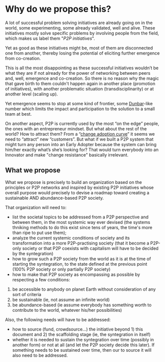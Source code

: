 # Why do we propose this? 

A lot of successful problem solving initiatives are already going on in the world, some experimenting, some already validated, well and alive. These initiatives mostly solve specific problems by involving people from the field, which makes us label them "*P2P initiatives*".

Yet as good as these initiatives might be, most of them are disconnected one from another, thereby losing the potential of eliciting further emergence from co-creation.

This is all the most disappointing as these successful initiatives wouldn’t be what they are if not already for the power of networking between peers and, well, emergence and co-creation. So there is no reason why the magic that gave birth to them couldn't happen again in another place (promotion of initiatives), with another problematic situation (transdisciplinarity) or at another level (scaling up).

Yet emergence seems to stop at some kind of frontier, some [Dunbar](https://en.wikipedia.org/wiki/Dunbar%27s_number)-like number which limits the impact and participation to the solution to a small team at best.

On another aspect, P2P is currently used by the most “on the edge” people, the ones with an entrepreneur mindset. But what about the rest of the world? How to attract them? From a “[change adoption curve](https://en.wikipedia.org/wiki/Diffusion_of_innovations)” it seems we need to “attract” new “customers”. But what if we built a P2P system that might turn any person into an Early Adopter because the system can bring him/her exactly what’s she’s looking for? That would turn everybody into an Innovator and make "change resistance" basically irrelevant.

## What we propose 
What we propose is precisely to build an organization based on the principles or P2P networks and inspired by existing P2P initiatives whose overall purpose would precisely to devise a roadmap toward creating a sustainable AND abundance-based P2P society.

That organization will need to:
* list the societal topics to be addressed from a P2P perspective and between them, in the most systemic way ever devised (the systems thniking methods to do this exist since tens of years, the time's more than ripe to put use them);
* analyze the current systemic conditions of society and its transformation into a more P2P-practising society (that it become a P2P-only society or that P2P coexists with capitalism will have to be decided by the syntegration)
* how to grow such a P2P society from the world as it is at the time of starting the syntegration, to the state defined at the previous point (100% P2P society or only partially P2P society)
* how to make that P2P society as encompassing as possible by respecting a few conditions:


1. be accessible to anybody on planet Earth without consideration of any sort of criteria
2. be sustainable (ie, not assume an infinite world)
3. be abundance-based (ie assume everybody has something worth to contribute to the world, whatever his/her possibilities)


Also, the following needs will have to be addressed:

* how to source (fund, crowdsource…) the initiative beyond 1) this document and 2) the scaffolding stage (ie, the syntegration in itself)
* whether it is needed to sustain the syntegration over time (possibly in another form) or not at all (and let the P2P society decide this later). If something needs to be sustained over time, then our to source it will also need to be addressed.



